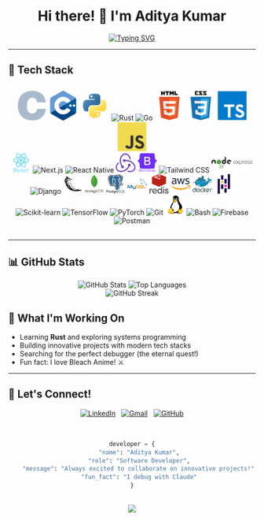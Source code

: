 <div align="center">

# Hi there! 👋 I'm Aditya Kumar

[![Typing SVG](https://readme-typing-svg.demolab.com?font=Fira+Code&size=22&duration=3000&pause=1000&color=F75C7E&width=600&lines=Software+Developer;Full+Stack+Developer;Always+learning+new+technologies)](https://git.io/typing-svg)

</div>

---

## 🚀 Tech Stack

<div align="center" style="margin: 30px 0;">

<p>
  <img src="https://raw.githubusercontent.com/devicons/devicon/master/icons/c/c-original.svg" height="60px" width="60px" alt="C" />
  <img src="https://raw.githubusercontent.com/devicons/devicon/master/icons/cplusplus/cplusplus-original.svg" alt="C++" height="60px" width="60px"/>
  <img src="https://raw.githubusercontent.com/devicons/devicon/master/icons/python/python-original.svg" alt="Python" height="60" width="60"/>
  <img src="https://rustacean.net/assets/rustacean-orig-noshadow.svg" alt="Rust" width="60" height="60"/>
  
  
  <img src="https://static.cdnlogo.com/logos/g/38/go.svg" alt="Go" height="60" width="60"/>

  <img src="https://raw.githubusercontent.com/devicons/devicon/master/icons/html5/html5-original-wordmark.svg" alt="HTML5" width="60" height="60"/>
  <img src="https://raw.githubusercontent.com/devicons/devicon/master/icons/css3/css3-original-wordmark.svg" alt="CSS3" width="60" height="60"/>
  <img src="https://raw.githubusercontent.com/devicons/devicon/master/icons/typescript/typescript-original.svg" alt="TypeScript" width="60"  height="60"/>
  <img src="https://raw.githubusercontent.com/devicons/devicon/master/icons/javascript/javascript-original.svg" alt="JavaScript" width="60"  height="60"/>
  <br>
  <img src="https://raw.githubusercontent.com/devicons/devicon/master/icons/react/react-original-wordmark.svg" alt="React" width="40" height="40"/>
  <img src="https://cdn.worldvectorlogo.com/logos/nextjs-2.svg" alt="Next.js" width="40" height="40"/>
  <img src="https://reactnative.dev/img/header_logo.svg" alt="React Native" width="40" height="40"/>
  <img src="https://raw.githubusercontent.com/devicons/devicon/master/icons/redux/redux-original.svg" alt="Redux" width="40" height="40"/>
  <img src="https://raw.githubusercontent.com/devicons/devicon/master/icons/bootstrap/bootstrap-plain-wordmark.svg" alt="Bootstrap" width="40" height="40"/>
  <img src="https://www.vectorlogo.zone/logos/tailwindcss/tailwindcss-icon.svg" alt="Tailwind CSS" width="40" height="40"/>
  <img src="https://raw.githubusercontent.com/devicons/devicon/master/icons/nodejs/nodejs-original-wordmark.svg" alt="Node.js" width="40" height="40"/>
  <img src="https://raw.githubusercontent.com/devicons/devicon/master/icons/express/express-original-wordmark.svg" alt="Express.js" width="40" height="40"/>
  <img src="https://cdn.worldvectorlogo.com/logos/django.svg" alt="Django" width="40" height="40"/>
  <img src="https://raw.githubusercontent.com/devicons/devicon/master/icons/flask/flask-original.svg" alt="Flask" width="40" height="40"/>
  <img src="https://raw.githubusercontent.com/devicons/devicon/master/icons/mongodb/mongodb-original-wordmark.svg" alt="MongoDB" width="40" height="40"/>
  <img src="https://raw.githubusercontent.com/devicons/devicon/master/icons/postgresql/postgresql-original-wordmark.svg" alt="PostgreSQL" width="40" height="40"/>
  <img src="https://raw.githubusercontent.com/devicons/devicon/master/icons/mysql/mysql-original-wordmark.svg" alt="MySQL" width="40" height="40"/>
  <img src="https://raw.githubusercontent.com/devicons/devicon/master/icons/redis/redis-original-wordmark.svg" alt="Redis" width="40" height="40"/>
  <img src="https://raw.githubusercontent.com/devicons/devicon/master/icons/amazonwebservices/amazonwebservices-original-wordmark.svg" alt="AWS" width="40" height="40"/>
  <img src="https://raw.githubusercontent.com/devicons/devicon/master/icons/docker/docker-original-wordmark.svg" alt="Docker" width="40" height="40"/>
  <img src="https://raw.githubusercontent.com/devicons/devicon/2ae2a900d2f041da66e950e4d48052658d850630/icons/pandas/pandas-original.svg" alt="Pandas" width="40" height="40"/>
  <img src="https://upload.wikimedia.org/wikipedia/commons/0/05/Scikit_learn_logo_small.svg" alt="Scikit-learn" width="40" height="40"/>
  <img src="https://www.vectorlogo.zone/logos/tensorflow/tensorflow-icon.svg" alt="TensorFlow" width="40" height="40"/>
  <img src="https://www.vectorlogo.zone/logos/pytorch/pytorch-icon.svg" alt="PyTorch" width="40" height="40"/>
  <img src="https://www.vectorlogo.zone/logos/git-scm/git-scm-icon.svg" alt="Git" width="40" height="40"/>
  <img src="https://raw.githubusercontent.com/devicons/devicon/master/icons/linux/linux-original.svg" alt="Linux" width="40" height="40"/>
  <img src="https://www.vectorlogo.zone/logos/gnu_bash/gnu_bash-icon.svg" alt="Bash" width="40" height="40"/>
  <img src="https://www.vectorlogo.zone/logos/firebase/firebase-icon.svg" alt="Firebase" width="40" height="40"/>
  <img src="https://www.vectorlogo.zone/logos/getpostman/getpostman-icon.svg" alt="Postman" width="40" height="40"/>
</p>

</div>

---

## 📊 GitHub Stats

<div align="center">
  <img height="180em" src="https://github-readme-stats.vercel.app/api?username=unsortedkgpian&show_icons=true&theme=tokyonight&include_all_commits=true&count_private=true&hide_border=true&bg_color=0D1117&title_color=F85D7F&icon_color=F85D7F&text_color=FFFFFF" alt="GitHub Stats" />
  <img height="180em" src="https://github-readme-stats.vercel.app/api/top-langs/?username=unsortedkgpian&layout=compact&theme=tokyonight&hide_border=true&langs_count=8&hide=makefile&bg_color=0D1117&title_color=F85D7F&text_color=FFFFFF" alt="Top Languages" />
</div>
<div align="center">
  <img src="https://github-readme-streak-stats-salesp07.vercel.app/?user=unsortedkgpian&theme=tokyonight&hide_border=true&background=0D1117&ring=F85D7F&fire=F85D7F&currStreakLabel=F85D7F" alt="GitHub Streak" />
</div>


## 💼 What I'm Working On

- Learning **Rust** and exploring systems programming
- Building innovative projects with modern tech stacks
- Searching for the perfect debugger (the eternal quest!)
- Fun fact: I love Bleach Anime! ⚔️

---

## 🤝 Let's Connect!

<div align="center">

<p align="center"><a href="https://www.linkedin.com/in/aditya-kumar-b7b79b22b/" target="_blank"><img src="https://skillicons.dev/icons?i=linkedin" width="60" alt="LinkedIn" /></a>&nbsp;&nbsp;&nbsp;<a href="mailto:adi.bytes@gmail.com"><img src="https://skillicons.dev/icons?i=gmail" width="60" alt="Gmail" /></a>&nbsp;&nbsp;&nbsp;<a href="https://github.com/unsortedkgpian" target="_blank"><img src="https://skillicons.dev/icons?i=github" width="60" alt="GitHub" /></a>
</p>

<br>

```python
developer = {
    "name": "Aditya Kumar",
    "role": "Software Developer",
    "message": "Always excited to collaborate on innovative projects!",
    "fun_fact": "I debug with Claude"
}
```

<br>

<img src="https://user-images.githubusercontent.com/74038190/212284100-561aa473-3905-4a80-b561-0d28506553ee.gif" width="500">

</div>
